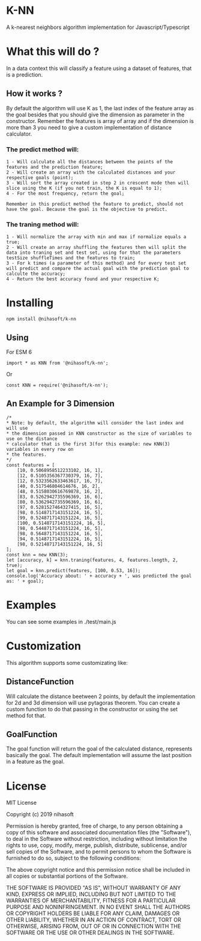 # K-NN

A k-nearest neighbors algorithm implementation for Javascript/Typescript

# What this will do ?

In a data context this will classify a feature using a dataset of features, that is a prediction.

## How it works ?

By default the algorithm will use K as 1, the last index of the feature array as the goal besides that you should give the dimension as parameter in the constructor. Remember the features is array of array and if the dimension is more than 3 you need to give a custom implementation of distance calculator.

### The predict method will:

    1 - Will calculate all the distances between the points of the features and the prediction feature;
    2 - Will create an array with the calculated distances and your respective goals (point);
    3 - Will sort the array created in step 2 in crescent mode then will slice using the K (if you not train, the K is equal to 1);
    4 - For the most frequency, return the goal;

    Remember in this predict method the feature to predict, should not have the goal. Because the goal is the objective to predict.

### The traning method will:

    1 - Will normalize the array with min and max if normalize equals a true;
    2 - Will create an array shuffling the features then will split the data into traning set and test set, using for that the parameters testSize shuffleTimes and the features to train;
    3 - For k times (a parameter of this method) and for every test set will predict and compare the actual goal with the prediction goal to calculte the accuracy;
    4 - Return the best accuracy found and your respective K;

# Installing

`npm install @nihasoft/k-nn`

## Using

For ESM 6

    import * as KNN from '@nihasoft/k-nn';
Or

    const KNN = require('@nihasoft/k-nn');

## An Example for 3 Dimension

    /*
    * Note: by default, the algorithm will consider the last index and will use
    * the dimension passed in KNN constructor as the size of variables to use on the distance
    * calculator that is the first 3(for this example: new KNN(3) variables in every row on 
    * the features.
    */
    const features = [
        [10, 0.5068958512233102, 16, 1],
        [12, 0.5105356367730379, 16, 7],
        [12, 0.5323562633463617, 16, 7],
        [40, 0.517546804614676, 16, 2],
        [48, 0.5158030616769878, 16, 2],
        [83, 0.5262942735596369, 16, 6],
        [80, 0.5362942735596369, 16, 6],
        [97, 0.5281527464327415, 16, 5],
        [98, 0.5148717143151224, 16, 5],
        [99, 0.5248717143151224, 16, 5],
        [100, 0.5148717143151224, 16, 5],
        [98, 0.5448717143151224, 16, 5],
        [98, 0.5648717143151224, 16, 5],
        [94, 0.5148717143151224, 16, 5],
        [98, 0.52148717143151224, 16, 5]
    ];
    const knn = new KNN(3);
    let [accuracy, k] = knn.traning(features, 4, features.length, 2, true);
    let goal = knn.predict(features, [100, 0.53, 16]);
    console.log('Accuracy about: ' + accuracy + ', was predicted the goal as: ' + goal);

# Examples

You can see some examples in ./test/main.js

# Customization

This algorithm supports some customizating like: 

## DistanceFunction

Will calculate the distance beetween 2 points, by default the implementation for 2d and 3d dimension will use pytagoras theorem. You can create a custom function to do that passing in the constructor or using the set method fot that. 

## GoalFunction

The goal function will return the goal of the calculated distance, represents basically the goal. The default implementation will assume the last position in a feature as the goal.

# License

 MIT License

Copyright (c) 2019 nihasoft

Permission is hereby granted, free of charge, to any person obtaining a copy
of this software and associated documentation files (the "Software"), to deal
in the Software without restriction, including without limitation the rights
to use, copy, modify, merge, publish, distribute, sublicense, and/or sell
copies of the Software, and to permit persons to whom the Software is
furnished to do so, subject to the following conditions:

The above copyright notice and this permission notice shall be included in all
copies or substantial portions of the Software.

THE SOFTWARE IS PROVIDED "AS IS", WITHOUT WARRANTY OF ANY KIND, EXPRESS OR
IMPLIED, INCLUDING BUT NOT LIMITED TO THE WARRANTIES OF MERCHANTABILITY,
FITNESS FOR A PARTICULAR PURPOSE AND NONINFRINGEMENT. IN NO EVENT SHALL THE
AUTHORS OR COPYRIGHT HOLDERS BE LIABLE FOR ANY CLAIM, DAMAGES OR OTHER
LIABILITY, WHETHER IN AN ACTION OF CONTRACT, TORT OR OTHERWISE, ARISING FROM,
OUT OF OR IN CONNECTION WITH THE SOFTWARE OR THE USE OR OTHER DEALINGS IN THE
SOFTWARE.
